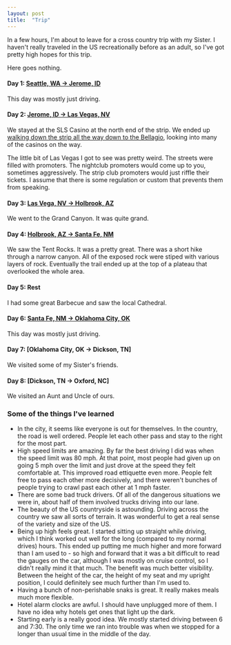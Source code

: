 ```yaml
---
layout: post
title:  "Trip"
---
```

In a few hours, I'm about to leave for a cross country trip with my Sister.  I haven't really traveled in the US recreationally before as an adult, so I've got pretty high hopes for this trip.

Here goes nothing.

#### Day 1: [Seattle, WA -> Jerome, ID](https://goo.gl/maps/bTVPvvWrxcP2)

This day was mostly just driving.

#### Day 2: [Jerome, ID -> Las Vegas, NV](https://goo.gl/maps/wjytLEgJCYK2)

We stayed at the SLS Casino at the north end of the strip.  We ended up [walking down the strip all the way down to the Bellagio](https://goo.gl/maps/yAUxph8PDtw), looking into many of the casinos on the way.

The little bit of Las Vegas I got to see was pretty weird.  The streets were filled with promoters.  The nightclub promoters would come up to you, sometimes aggressively.  The strip club promoters would just riffle their tickets.  I assume that there is some regulation or custom that prevents them from speaking.

#### Day 3: [Las Vega, NV -> Holbrook, AZ](https://goo.gl/maps/4wsTvLU11e62)

We went to the Grand Canyon.  It was quite grand.

#### Day 4: [Holbrook, AZ -> Santa Fe, NM](https://goo.gl/maps/8QJMhpxUKG12)

We saw the Tent Rocks.  It was a pretty great.  There was a short hike through a narrow canyon.  All of the exposed rock were stiped with various layers of rock.  Eventually the trail ended up at the top of a plateau that overlooked the whole area.

#### Day 5: Rest

I had some great Barbecue and saw the local Cathedral.

#### Day 6: [Santa Fe, NM -> Oklahoma City, OK](https://goo.gl/maps/paFJ7NeJ8wD2)

This day was mostly just driving.

#### Day 7: [Oklahoma City, OK -> Dickson, TN]

We visited some of my Sister's friends.

#### Day 8: [Dickson, TN -> Oxford, NC]

We visited an Aunt and Uncle of ours.

### Some of the things I've learned

* In the city, it seems like everyone is out for themselves.  In the country, the road is well ordered.  People let each other pass and stay to the right for the most part.
* High speed limits are amazing.  By far the best driving I did was when the speed limit was 80 mph.  At that point, most people had given up on going 5 mph over the limit and just drove at the speed they felt comfortable at.  This improved road ettiquette even more.  People felt free to pass each other more decisively, and there weren't bunches of people trying to crawl past each other at 1 mph faster.
* There are some bad truck drivers.  Of all of the dangerous situations we were in, about half of them involved trucks driving into our lane.
* The beauty of the US countryside is astounding.  Driving across the country we saw all sorts of terrain.  It was wonderful to get a real sense of the variety and size of the US.
* Being up high feels great.  I started sitting up straight while driving, which I think worked out well for the long (compared to my normal drives) hours.  This ended up putting me much higher and more forward than I am used to - so high and forward that it was a bit difficult to read the gauges on the car, although I was mostly on cruise control, so I didn't really mind it that much.  The benefit was much better visibility.  Between the height of the car, the height of my seat and my upright position, I could definitely see much further than I'm used to.
* Having a bunch of non-perishable snaks is great.  It really makes meals much more flexible.
* Hotel alarm clocks are awful.  I should have unplugged more of them.  I have no idea why hotels get ones that light up the dark.
* Starting early is a really good idea.  We mostly started driving between 6 and 7:30.  The only time we ran into trouble was when we stopped for a longer than usual time in the middle of the day.
